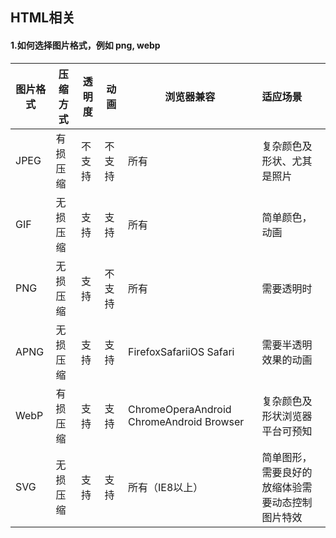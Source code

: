 ## HTML相关

#### 1.如何选择图片格式，例如 png, webp

| 图片格式 | 压缩方式 | 透明度 | 动画   | 浏览器兼容                               | 适应场景                                         |
| -------- | -------- | ------ | ------ | ---------------------------------------- | :----------------------------------------------- |
| JPEG     | 有损压缩 | 不支持 | 不支持 | 所有                                     | 复杂颜色及形状、尤其是照片                       |
| GIF      | 无损压缩 | 支持   | 支持   | 所有                                     | 简单颜色，动画                                   |
| PNG      | 无损压缩 | 支持   | 不支持 | 所有                                     | 需要透明时                                       |
| APNG     | 无损压缩 | 支持   | 支持   | FirefoxSafariiOS Safari                  | 需要半透明效果的动画                             |
| WebP     | 有损压缩 | 支持   | 支持   | ChromeOperaAndroid ChromeAndroid Browser | 复杂颜色及形状浏览器平台可预知                   |
| SVG      | 无损压缩 | 支持   | 支持   | 所有（IE8以上）                          | 简单图形，需要良好的放缩体验需要动态控制图片特效 |